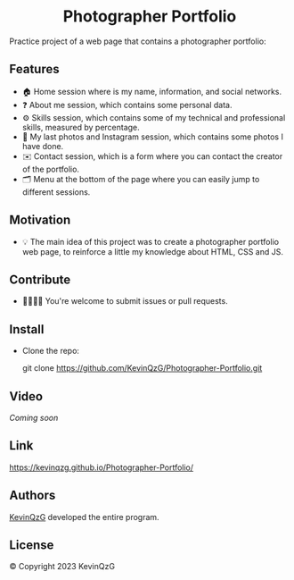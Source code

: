 <h1 align="center"> Photographer Portfolio</h1>

Practice project of a web page that contains a photographer portfolio:

## Features
- 🏠 Home session where is my name, information, and social networks.
- ❓ About me session, which contains some personal data.
- ⚙️ Skills session, which contains some of my technical and professional skills, measured by percentage.
- 📸 My last photos and Instagram session, which contains some photos I have done.
- ✉️ Contact session, which is a form where you can contact the creator of the portfolio.
- 🗂 Menu at the bottom of the page where you can easily jump to different sessions.

## Motivation
- 💡 The main idea of this project was to create a photographer portfolio web page, to reinforce a little my knowledge about HTML, CSS and JS.

## Contribute

- 🫱🏻‍🫲🏽 You're welcome to submit issues or pull requests.


## Install

- Clone the repo:

  git clone https://github.com/KevinQzG/Photographer-Portfolio.git
  
## Video
*Coming soon*

## Link
https://kevinqzg.github.io/Photographer-Portfolio/
  
## Authors

[KevinQzG](https://github.com/KevinQzG) developed the entire program.

## License

© Copyright 2023 KevinQzG
